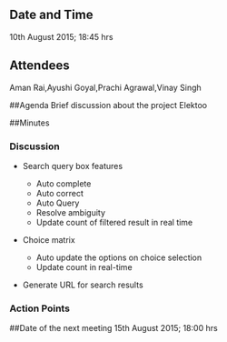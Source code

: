 ## Date and Time
10th August 2015; 18:45 hrs

## Attendees
Aman Rai,Ayushi Goyal,Prachi Agrawal,Vinay Singh

##Agenda
Brief discussion about the project Elektoo

##Minutes
### Discussion
* Search query box features
	* Auto complete
	* Auto correct
	* Auto Query
	* Resolve ambiguity
	* Update count of filtered result in real time

* Choice matrix
	* Auto update the options on choice selection
	* Update count in real-time

* Generate URL for search results

### Action Points


##Date of the next meeting
15th August 2015; 18:00 hrs

